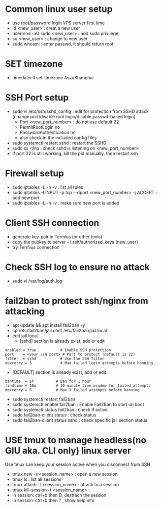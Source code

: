 # Common linux user setup
- use root/password login VPS server first time
- id <new_user> : creat a new user
- usermod -aG sudo <new_user> : add sudo privilege
- su <new_user> : change to new user
- sudo whoami : enter passwd, it should return root

# SET timezone

- timedatectl set-timezone Asia/Shanghai

# SSH Port setup
  - sudo vi /etc/ssh/sshd_config : edit for protection from SSHD attack (change port/disable root login/disable passwd-based login)
    - Port <new_port_number>  : do not use default 22
    - PermitRootLogin no
    - PasswordAuthentication no
    - also check in the included config files
  - sudo systemctl restart sshd :  restart the SSHD
  - sudo ss -tlnp : check sshd is listening on <new_port_number>
  - if port 22 is still working, kill the pid manually, then restart ssh

# Firewall setup
  - sudo iptables -L -n -v  : list all rules
  - sudo iptables -I INPUT -p tcp --dport <new_port_number> -j ACCEPT : add new port 
  - sudo iptables -L -n -v  : make sure new port is added

# Client SSH connection
- generate key-pair in Termius (or other tools)
- copy the pubkey to server ~/.ssh/authorized_keys (new_user)
- try Termius connection

# Check SSH log to ensure no attack
- sudo vi /var/log/auth.log

# fail2ban to protect ssh/nginx from attacking

- apt update && apt install fail2ban -y
- cp /etc/fail2ban/jail.conf /etc/fail2ban/jail.local
- edit jail.local
   - [sshd] section is already exist, add or edit
```
enabled = true           # Enable SSH protection
port    = <your ssh port> # Port to protect (default is 22)
filter  = sshd           # Use the SSH filter
maxretry = 5             # Max failed login attempts before banning
```

- [DEFAULT] section is already exist, add or edit:
```
bantime  = 1h          # Ban for 1 hour
findtime = 10m         # 10-minute time window for failed attempts
maxretry = 5           # Max 3 failed attempts before banning
```

- sudo systemctl restart fail2ban
- sudo systemctl enable fail2ban : Enable Fail2Ban to start on boot
- sudo systemctl status fail2ban : check if active
- sudo fail2ban-client status : check status
- sudo fail2ban-client status sshd : check specific jail section status

# USE tmux to manage headless(no GIU aka. CLI only) linux server

Use tmux can keep your session active when you disconnect from SSH

- tmux new -s <session_name> : open a new session
- tmux ls : list all sessions
- tmux attach -t <session_name> : attach to a session
- tmux kill-session -t <session_name> :
- in session: ctrl+b then D, deattach the session
- in session: ctrl+b then ? , show help info
  
